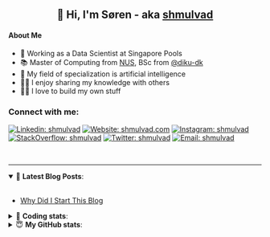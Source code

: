<h2 align="center">
	👋 Hi, I'm Søren - aka <a href="https://shmulvad.com">shmulvad</a>
</h2>

#### About Me
- 🤖 Working as a Data Scientist at Singapore Pools
- 📚 Master of Computing from [NUS], BSc from [@diku-dk]
- 🧠 My field of specialization is artificial intelligence
- 👨‍🏫 I enjoy sharing my knowledge with others
- 👨‍💻 I love to build my own stuff

### Connect with me:

[![Linkedin: shmulvad](https://img.shields.io/badge/shmulvad-blue?style=flat&logo=Linkedin&logoColor=white)][linkedin]
[![Website: shmulvad.com](https://img.shields.io/badge/shmulvad.com-47CCCC?&style=flat&logo=Google-Chrome&logoColor=white)][website]
[![Instagram: shmulvad](https://img.shields.io/badge/-@shmulvad-purple?style=flat&logo=Instagram&logoColor=white)][instagram]
[![StackOverflow: shmulvad](https://img.shields.io/badge/shmulvad-FE7A16?style=flat&logo=stack-overflow&logoColor=white)][stackOverflow]
[![Twitter: shmulvad](https://img.shields.io/badge/@shmulvad-1ca0f1?style=flat&logo=twitter&logoColor=white)][twitter]
[![Email: shmulvad](https://img.shields.io/badge/shmulvad-D14836?style=flat&logo=gmail&logoColor=white)][mail]

<br />

---

<details open>
 <summary>📕 <b>Latest Blog Posts</b>: </summary>

<br>

<!-- BLOG-POST-LIST:START -->
- [Why Did I Start This Blog](https://shmulvad.com/blog/why-did-start-this-blog)
<!-- BLOG-POST-LIST:END -->

</details>

<!-- --- -->

<details>
 <summary>🤖 <b>Coding stats</b>: </summary>

<br>

NOTE: Doesn't track coding at work or work done in environments such as Jupyter Notebooks.

<!--START_SECTION:waka-->
![Code Time](http://img.shields.io/badge/Code%20Time-0%20secs-blue)

**I'm a Night 🦉** 

```text
🌞 Morning    85 commits     ██░░░░░░░░░░░░░░░░░░░░░░░   10.18% 
🌆 Daytime    285 commits    ████████░░░░░░░░░░░░░░░░░   34.13% 
🌃 Evening    293 commits    ████████░░░░░░░░░░░░░░░░░   35.09% 
🌙 Night      172 commits    █████░░░░░░░░░░░░░░░░░░░░   20.6%

```


📊 **This Week I Spent My Time On** 

```text
💬 Programming Languages: 
Python                   4 hrs 14 mins       █████████░░░░░░░░░░░░░░░░   36.2% 
HTML                     3 hrs 44 mins       ████████░░░░░░░░░░░░░░░░░   31.95% 
JavaScript               1 hr 45 mins        ███░░░░░░░░░░░░░░░░░░░░░░   14.99% 
Other                    48 mins             █░░░░░░░░░░░░░░░░░░░░░░░░   6.9% 
CSS                      47 mins             █░░░░░░░░░░░░░░░░░░░░░░░░   6.8%

🔥 Editors: 
VS Code                  10 hrs 53 mins      ███████████████████████░░   92.93% 
Zsh                      48 mins             █░░░░░░░░░░░░░░░░░░░░░░░░   6.9% 
Sublime Text             1 min               ░░░░░░░░░░░░░░░░░░░░░░░░░   0.16%

🐱‍💻 Projects: 
overvaagning-admin       10 hrs 55 mins      ███████████████████████░░   93.12% 
overvaagning-sender      46 mins             █░░░░░░░░░░░░░░░░░░░░░░░░   6.65% 
Unknown Project          1 min               ░░░░░░░░░░░░░░░░░░░░░░░░░   0.16% 
Terminal                 0 secs              ░░░░░░░░░░░░░░░░░░░░░░░░░   0.06% 
django-wedding-website   0 secs              ░░░░░░░░░░░░░░░░░░░░░░░░░   0.0%

```


 Last Updated on 08/07/2022 18:50:25 UTC
<!--END_SECTION:waka-->

</details>

<!-- --- -->

<details>
 <summary>😇 <b>My GitHub stats</b>: </summary>

<br>

<img align="left" alt="shmulvad's Github Stats" src="https://github-readme-stats.vercel.app/api?username=shmulvad&show_icons=true&hide_border=true" />

</details>



[website]: https://shmulvad.com
[twitter]: https://twitter.com/shmulvad
[linkedin]: https://linkedin.com/in/shmulvad
[instagram]: https://instagram.com/shmulvad
[stackOverflow]: https://stackoverflow.com/users/9248793/shmulvad
[mail]: mailto:shmulvad@gmail.com
[@diku-dk]: https://github.com/diku-dk
[github]: https://github.com/shmulvad
[NUS]: https://www.nus.edu.sg